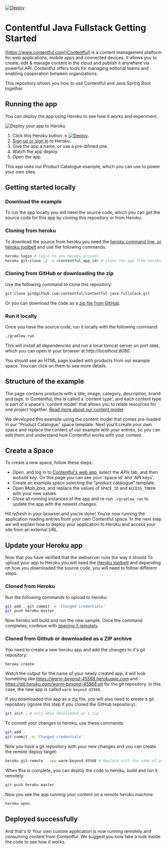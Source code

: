 [![Deploy](https://www.herokucdn.com/deploy/button.svg)](https://heroku.com/deploy?template=https://github.com/contentful/contentful-java-fullstack)

# Contentful Java Fullstack Getting Started

[https://www.contentful.com](Contentful) is a content management platform for web applications, mobile apps and connected devices. It allows you to create, edit & manage content in the cloud and publish it anywhere via powerful API. Contentful offers tools for managing editorial teams and enabling cooperation between organizations.

This repository shows you how to use Contentful and Java Spring Boot together.

## Running the app

You can deploy the app using Heroku to see how it works and experiment.

![Deploy your app to Heroku](/assets/deploying-to-heroku.gif)

1. Click this Heroku button -> [![Deploy](https://www.herokucdn.com/deploy/button.svg)](https://heroku.com/deploy).
2. [Sign up or sign in](https://id.heroku.com/signup/www-header) to Heroku.
3. Give the app a name, or use a pre-difined one.
4. Watch the app deploy.
5. Open the app.

This app uses our Product Catalogue example, which you can use to power your own sites.

## Getting started locally

### Download the example

To run the app locally you will need the source code, which you can get the source code for this app by cloning this repository or from Heroku.

### Cloning from heroku

To download the source from heroku you need the [heroku command line, or heroku toolbelt](https://devcenter.heroku.com/articles/heroku-command-line) and use the following commands:

```bash
heroku login # login to you heroku account
heroku git:clone ./ -a <contentful_app_id> # clone the app from heroku to your local filesystem
```

### Cloning from GitHub or downloading the zip

Use the following command to clone this repository:

```bash
git clone git@github.com:contentful/contentful-java-fullstack.git
```

Or you can download the code as a [zip file from GitHub](https://github.com/contentful/contentful-java-fullstack/archive/master.zip).

### Run it locally

Once you have the source code, run it locally with the following command:

```bash
./gradlew run
```

This will install all dependencies and run a local tomcat server on port `8080`, which you can open in your browser at _http://localhost:8080_.

You should see an HTML page loaded with products from our example space. You can click on them to see more details.

## Structure of the example

The page contains products with a title, image, category, description, brand and tags. In Contentful, this is called a 'content type', and each content type is part of a space's 'content model' that allows you to relate resources for one project together. [Read more about our content model](https://www.contentful.com/developers/docs/concepts/data-model/).

We developed this example using the content model that comes pre-loaded in our "Product Catalogue" space template. Next you'll create your own space and replace the content of our example with your entries, so you can edit them and understand how Contentful works with your content.

## Create a Space

To create a new space, follow these steps:

- Open, and log in to [Contentful's web app](https://app.contentful.com), select the _APIs_ tab, and then _website key_. On this page you can see your 'space id' and 'API keys'.
- Create an example space selecting the "product catalogue" template.
- Open _Main.java_, and replace the values of `SPACE_ID` and `ACCESS_TOKEN` with your new values.
- Close all running instances of the app and re-run `./gradlew run` to update the app with the newest changes.

Hit _refresh_ in your browser and you\'re done! You\'re now running the application reading entries from your own Contentful space. In the next step we will explain how to deploy your application to Heroku and access your site from an external URL.

## Update your Heroku app

Now that you have verified that the webserver runs the way it should To upload your app to Heroku you will need the [Heroku toolbelt](https://devcenter.heroku.com/articles/heroku-command-line) and depending on how you downloaded the source code, you will need to follow different steps.

### Cloned from Heroku

Run the following commands to upload to Heroku:

```bash
git add . git commit -m 'Changed credentials'
git push heroku master
```

Now heroku will build and run the new sample. Once the command completes, continue with [opening it remotely](#opening-the-remote-app).

### Cloned from Github or downloaded as a ZIP archive

You need to create a new heroku app and add the changes to it's git repository:

```bash
heroku create
```

Watch the output for the name of your newly created app, it will look something like _https://warm-beyond-45568.herokuapp.com_ and _https://git.heroku.com/warm-beyond-45568.git_ for the git repository. In this case, the new app is called `warm-beyond-45568`.

If you downloaded this app as a zip file, you will also need to create a git repository (ignore this step if you cloned the GitHub repository):

```bash
git init . # only when downloaded as a zip
```

To commit your changes to heroku, use these commands:

```bash
git add .
git commit -m 'Changed credentials'
```

Now you have a git repository with your new changes and you can create the remote deploy target:

```bash
heroku git:remote --app warm-beyond-45568 # Replace with the name of your app
```

When this is complete, you can deploy the code to heroku, build and run it remotely:

```bash
git push heroku master
```

Now you see the app running your content on a remote heroku machine:

```bash
heroku open
```

## Deployed successfully

And that's it! Your own custom application is now running remotely and consuming content from Contentful. We suggest you now take a look inside the code to see how it works.
